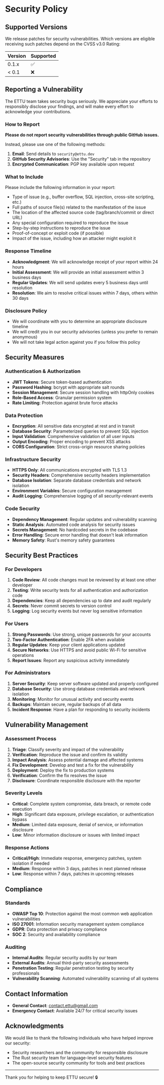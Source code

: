 # Security Policy

## Supported Versions

We release patches for security vulnerabilities. Which versions are eligible receiving such patches depend on the CVSS v3.0 Rating:

| Version | Supported          |
| ------- | ------------------ |
| 0.1.x   | :white_check_mark: |
| < 0.1   | :x:                |

## Reporting a Vulnerability

The ETTU team takes security bugs seriously. We appreciate your efforts to responsibly disclose your findings, and will make every effort to acknowledge your contributions.

### How to Report

**Please do not report security vulnerabilities through public GitHub issues.**

Instead, please use one of the following methods:

1. **Email**: Send details to `security@ettu.dev`
2. **GitHub Security Advisories**: Use the "Security" tab in the repository
3. **Encrypted Communication**: PGP key available upon request

### What to Include

Please include the following information in your report:

- Type of issue (e.g., buffer overflow, SQL injection, cross-site scripting, etc.)
- Full paths of source file(s) related to the manifestation of the issue
- The location of the affected source code (tag/branch/commit or direct URL)
- Any special configuration required to reproduce the issue
- Step-by-step instructions to reproduce the issue
- Proof-of-concept or exploit code (if possible)
- Impact of the issue, including how an attacker might exploit it

### Response Timeline

- **Acknowledgment**: We will acknowledge receipt of your report within 24 hours
- **Initial Assessment**: We will provide an initial assessment within 3 business days
- **Regular Updates**: We will send updates every 5 business days until resolution
- **Resolution**: We aim to resolve critical issues within 7 days, others within 30 days

### Disclosure Policy

- We will coordinate with you to determine an appropriate disclosure timeline
- We will credit you in our security advisories (unless you prefer to remain anonymous)
- We will not take legal action against you if you follow this policy

## Security Measures

### Authentication & Authorization

- **JWT Tokens**: Secure token-based authentication
- **Password Hashing**: bcrypt with appropriate salt rounds
- **Session Management**: Secure session handling with httpOnly cookies
- **Role-Based Access**: Granular permission system
- **Rate Limiting**: Protection against brute force attacks

### Data Protection

- **Encryption**: All sensitive data encrypted at rest and in transit
- **Database Security**: Parameterized queries to prevent SQL injection
- **Input Validation**: Comprehensive validation of all user inputs
- **Output Encoding**: Proper encoding to prevent XSS attacks
- **CORS Configuration**: Strict cross-origin resource sharing policies

### Infrastructure Security

- **HTTPS Only**: All communications encrypted with TLS 1.3
- **Security Headers**: Comprehensive security headers implementation
- **Database Isolation**: Separate database credentials and network isolation
- **Environment Variables**: Secure configuration management
- **Audit Logging**: Comprehensive logging of all security-relevant events

### Code Security

- **Dependency Management**: Regular updates and vulnerability scanning
- **Static Analysis**: Automated code analysis for security issues
- **Secrets Management**: No hardcoded secrets in the codebase
- **Error Handling**: Secure error handling that doesn't leak information
- **Memory Safety**: Rust's memory safety guarantees

## Security Best Practices

### For Developers

1. **Code Review**: All code changes must be reviewed by at least one other developer
2. **Testing**: Write security tests for all authentication and authorization code
3. **Dependencies**: Keep all dependencies up to date and audit regularly
4. **Secrets**: Never commit secrets to version control
5. **Logging**: Log security events but never log sensitive information

### For Users

1. **Strong Passwords**: Use strong, unique passwords for your accounts
2. **Two-Factor Authentication**: Enable 2FA when available
3. **Regular Updates**: Keep your client applications updated
4. **Secure Networks**: Use HTTPS and avoid public Wi-Fi for sensitive operations
5. **Report Issues**: Report any suspicious activity immediately

### For Administrators

1. **Server Security**: Keep server software updated and properly configured
2. **Database Security**: Use strong database credentials and network isolation
3. **Monitoring**: Monitor for unusual activity and security events
4. **Backups**: Maintain secure, regular backups of all data
5. **Incident Response**: Have a plan for responding to security incidents

## Vulnerability Management

### Assessment Process

1. **Triage**: Classify severity and impact of the vulnerability
2. **Verification**: Reproduce the issue and confirm its validity
3. **Impact Analysis**: Assess potential damage and affected systems
4. **Fix Development**: Develop and test a fix for the vulnerability
5. **Deployment**: Deploy the fix to production systems
6. **Verification**: Confirm the fix resolves the issue
7. **Disclosure**: Coordinate responsible disclosure with the reporter

### Severity Levels

- **Critical**: Complete system compromise, data breach, or remote code execution
- **High**: Significant data exposure, privilege escalation, or authentication bypass
- **Medium**: Limited data exposure, denial of service, or information disclosure
- **Low**: Minor information disclosure or issues with limited impact

### Response Actions

- **Critical/High**: Immediate response, emergency patches, system isolation if needed
- **Medium**: Response within 3 days, patches in next planned release
- **Low**: Response within 7 days, patches in upcoming releases

## Compliance

### Standards

- **OWASP Top 10**: Protection against the most common web application vulnerabilities
- **ISO 27001**: Information security management system compliance
- **GDPR**: Data protection and privacy compliance
- **SOC 2**: Security and availability compliance

### Auditing

- **Internal Audits**: Regular security audits by our team
- **External Audits**: Annual third-party security assessments
- **Penetration Testing**: Regular penetration testing by security professionals
- **Vulnerability Scanning**: Automated vulnerability scanning of all systems

## Contact Information

- **General Contact**: contact.ettu@gmail.com
- **Emergency Contact**: Available 24/7 for critical security issues

## Acknowledgments

We would like to thank the following individuals who have helped improve our security:

- Security researchers and the community for responsible disclosure
- The Rust security team for language-level security features
- The open-source security community for tools and best practices

---

Thank you for helping to keep ETTU secure! 🔒
